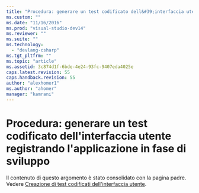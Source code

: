 ```yaml
---
title: "Procedura: generare un test codificato dell&#39;interfaccia utente registrando l&#39;applicazione in fase di sviluppo | Microsoft Docs"
ms.custom: ""
ms.date: "11/16/2016"
ms.prod: "visual-studio-dev14"
ms.reviewer: ""
ms.suite: ""
ms.technology: 
  - "devlang-csharp"
ms.tgt_pltfrm: ""
ms.topic: "article"
ms.assetid: 3c874d1f-6bde-4e24-93fc-9407eda4025e
caps.latest.revision: 55
caps.handback.revision: 55
author: "alexhomer1"
ms.author: "ahomer"
manager: "kamrani"
---
```

# Procedura: generare un test codificato dell&#39;interfaccia utente registrando l&#39;applicazione in fase di sviluppo
Il contenuto di questo argomento è stato consolidato con la pagina padre.  Vedere [Creazione di test codificati dell'interfaccia utente](../test/use-ui-automation-to-test-your-code.md#VerifyingCodeUsingCUITCreate).
